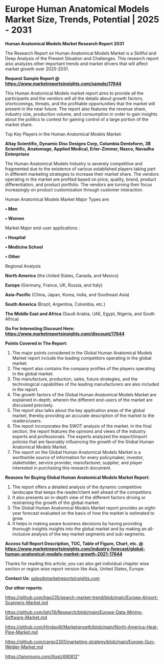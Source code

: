 # Europe Human Anatomical Models Market Size, Trends, Potential | 2025 - 2031

<strong>Human Anatomical Models Market Research Report 2031</strong>

The Research Report on Human Anatomical Models Market is a Skillful and Deep Analysis of the Present Situation and Challenges. This research report also analyzes other important trends and market drivers that will affect market growth over 2025-2031.

<strong>Request Sample Report @ <a href=https://www.marketreportsinsights.com/sample/17644>https://www.marketreportsinsights.com/sample/17644</a></strong>

This Human Anatomical Models market report aims to provide all the participants and the vendors will all the details about growth factors, shortcomings, threats, and the profitable opportunities that the market will present in the near future. The report also features the revenue share, industry size, production volume, and consumption in order to gain insights about the politics to contest for gaining control of a large portion of the market share.

Top Key Players in the Human Anatomical Models Market:

<strong>Altay Scientific, Dynamic Disc Designs Corp, Columbia Dentoform, 3B Scientific, Anatomage, Applied Medical, Erler-Zimmer, Nasco, Navadha Enterprises</strong>

The Human Anatomical Models Industry is severely competitive and fragmented due to the existence of various established players taking part in different marketing strategies to increase their market share. The vendors operating in the market are profiled based on price, quality, brand, product differentiation, and product portfolio. The vendors are turning their focus increasingly on product customization through customer interaction.

Human Anatomical Models Market Major Types are:

<strong>• Men

• Women</strong>

Market Major end-user applications :

<strong>• Hospital

• Medicine School

• Other</strong>

Regional Analysis

</u><strong><b>North America</b></strong> (the United States, Canada, and Mexico)

<strong><b>Europe </b></strong>(Germany, France, UK, Russia, and Italy)

<strong><b>Asia-Pacific</b></strong> (China, Japan, Korea, India, and Southeast Asia)

<strong><b>South America</b></strong> (Brazil, Argentina, Colombia, etc.)

<strong><b>The Middle East and Africa</b></strong> (Saudi Arabia, UAE, Egypt, Nigeria, and South Africa)

<strong>Go For Interesting Discount Here: <a href=https://www.marketreportsinsights.com/discount/17644>https://www.marketreportsinsights.com/discount/17644</a></strong>

<strong>Points Covered in The Report:</strong>
<ol>
  <li>The major points considered in the Global Human Anatomical Models Market report include the leading competitors operating in the global market.</li>
  <li>The report also contains the company profiles of the players operating in the global market.</li>
  <li>The manufacture, production, sales, future strategies, and the technological capabilities of the leading manufacturers are also included in the report.</li>
  <li>The growth factors of the Global Human Anatomical Models Market are explained in-depth, wherein the different end-users of the market are discussed precisely.</li>
  <li>The report also talks about the key application areas of the global market, thereby providing an accurate description of the market to the readers/users.</li>
  <li>The report incorporates the SWOT analysis of the market. In the final section, the report features the opinions and views of the industry experts and professionals. The experts analyzed the export/import policies that are favorably influencing the growth of the Global Human Anatomical Models Market.</li>
  <li>The report on the Global Human Anatomical Models Market is a worthwhile source of information for every policymaker, investor, stakeholder, service provider, manufacturer, supplier, and player interested in purchasing this research document.</li>
</ol>
<strong>Reasons for Buying Global Human Anatomical Models Market Report:</strong>

<ol>
  <li>The report offers a detailed analysis of the dynamic competitive landscape that keeps the reader/client well ahead of the competitors.</li>
  <li>It also presents an in-depth view of the different factors driving or restraining the growth of the global market.</li>
  <li>The Global Human Anatomical Models Market report provides an eight-year forecast evaluated on the basis of how the market is estimated to grow.</li>
  <li>It helps in making aware business decisions by having providing thorough insights insights into the global market and by making an all-inclusive analysis of the key market segments and sub-segments.</li>
</ol>
<strong>Access full Report Description, TOC, Table of Figure, Chart, etc. @ <a href=https://www.marketreportsinsights.com/industry-forecast/global-human-anatomical-models-market-growth-2021-17644>https://www.marketreportsinsights.com/industry-forecast/global-human-anatomical-models-market-growth-2021-17644</a></strong>


Thanks for reading this article; you can also get individual chapter wise section or region wise report version like Asia, United States, Europe.

<strong>Contact Us:</strong>
sales@marketreportsinsights.com

<strong>Our other reports:</strong>

<a href=https://github.com/haq235/search-market-trend/blob/main/Europe-Airport-Scanners-Market.md>https://github.com/haq235/search-market-trend/blob/main/Europe-Airport-Scanners-Market.md</a>

<a href=https://github.com/Ishi78/Research/blob/main/Europe-Data-Mining-Software-Market.md>https://github.com/Ishi78/Research/blob/main/Europe-Data-Mining-Software-Market.md</a>

<a href=https://github.com/Hindavi8/Marketgrowth/blob/main/North-America-Heat-Pipe-Market.md>https://github.com/Hindavi8/Marketgrowth/blob/main/North-America-Heat-Pipe-Market.md</a>

<a href=https://github.com/cargo2301/marketing-strategy/blob/main/Europe-Gun-Welder-Market.md>https://github.com/cargo2301/marketing-strategy/blob/main/Europe-Gun-Welder-Market.md</a>

<a href=https://tanomuno.com/illust/490812>https://tanomuno.com/illust/490812</a>"
